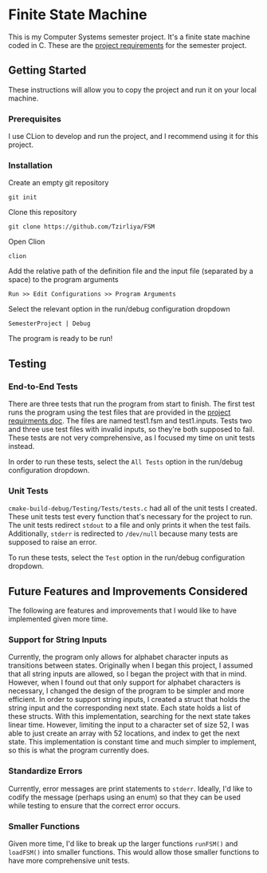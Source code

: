 # Finite State Machine
This is my Computer Systems semester project.
It's a finite state machine coded in C.
These are the [project requirements](https://docs.google.com/document/d/1tHuGRHS5HiEXZUwigwdqy_AOisYOH_ZUptY2BbIfMng/edit?pli=1#) for the semester project.

## Getting Started
These instructions will allow you to copy the project and run it on your local machine.

### Prerequisites
I use CLion to develop and run the project, and I recommend using it for this project.

### Installation
Create an empty git repository

```git init```

Clone this repository

```git clone https://github.com/Tzirliya/FSM```

Open Clion

```clion```

Add the relative path of the definition file and the input file (separated by a space) to the program arguments

```Run >> Edit Configurations >> Program Arguments```

Select the relevant option in the run/debug configuration dropdown

```SemesterProject | Debug```

The program is ready to be run!

## Testing

### End-to-End Tests
There are three tests that run the program from start to finish.
The first test runs the program using the test files that are provided in the [project requirments doc](https://docs.google.com/document/d/1tHuGRHS5HiEXZUwigwdqy_AOisYOH_ZUptY2BbIfMng/edit?pli=1#).
The files are named test1.fsm and test1.inputs.
Tests two and three use test files with invalid inputs, so they're both supposed to fail.
These tests are not very comprehensive, as I focused my time on unit tests instead.

In order to run these tests, select the ```All Tests``` option in the run/debug configuration dropdown.

### Unit Tests
```cmake-build-debug/Testing/Tests/tests.c``` had all of the unit tests I created.
These unit tests test every function that's necessary for the project to run.
The unit tests redirect ```stdout``` to a file and only prints it when the test fails.
Additionally, ```stderr``` is redirected to ```/dev/null``` because many tests are supposed to raise an error.

To run these tests, select the ```Test``` option in the run/debug configuration dropdown.

## Future Features and Improvements Considered
The following are features and improvements that I would like to have implemented given more time.

### Support for String Inputs
Currently, the program only allows for alphabet character inputs as transitions between states.
Originally when I began this project, I assumed that all string inputs are allowed, so I began the project with that in mind.
However, when I found out that only support for alphabet characters is necessary, I changed the design of the program to be simpler and more efficient.
In order to support string inputs, I created a struct that holds the string input and the corresponding next state.
Each state holds a list of these structs.
With this implementation, searching for the next state takes linear time.
However, limiting the input to a character set of size 52, I was able to just create an array with 52 locations, and index to get the next state.
This implementation is constant time and much simpler to implement, so this is what the program currently does.

### Standardize Errors
Currently, error messages are print statements to ```stderr```.
Ideally, I'd like to codify the message (perhaps using an enum) so that they can be used while testing to ensure that the correct error occurs.

### Smaller Functions
Given more time, I'd like to break up the larger functions ```runFSM()``` and ```loadFSM()``` into smaller functions.
This would allow those smaller functions to have more comprehensive unit tests.
